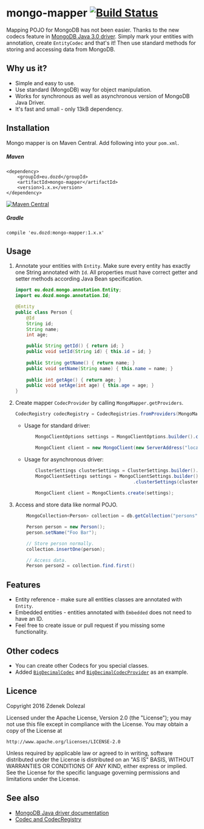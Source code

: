 # mongo-mapper [![Build Status](https://travis-ci.org/dozd/mongo-mapper.svg?branch=master)](https://travis-ci.org/dozd/mongo-mapper)

Mapping POJO for MongoDB has not been easier. Thanks to the new codecs feature in [MongoDB Java 3.0 driver](https://www.mongodb.com/blog/post/introducing-30-java-driver).
Simply mark your entities with annotation, create `EntityCodec` and that's it! Then use standard methods for storing and accessing data from MongoDB.

## Why us it?
- Simple and easy to use.
- Use standard (MongoDB) way for object manipulation.
- Works for synchronous as well as asynchronous version of MongoDB Java Driver.
- It's fast and small - only 13kB dependency.

## Installation

Mongo mapper is on Maven Central. Add following into your `pom.xml`.

##### Maven

```
<dependency>
    <groupId>eu.dozd</groupId>
    <artifactId>mongo-mapper</artifactId>
    <version>1.x.x</version>
</dependency>
```

[![Maven Central](https://maven-badges.herokuapp.com/maven-central/eu.dozd/mongo-mapper/badge.svg?style=flat)](http://mvnrepository.com/artifact/eu.dozd/mongo-mapper)

##### Gradle

```
compile 'eu.dozd:mongo-mapper:1.x.x'
```

## Usage
1. Annotate your entities with `Entity`. Make sure every entity has exactly one String annotated with `Id`. All properties must have
correct getter and setter methods according Java Bean specification.

    ```java
    import eu.dozd.mongo.annotation.Entity;
    import eu.dozd.mongo.annotation.Id;
    
    @Entity
    public class Person {
        @Id
        String id;
        String name;
        int age;
    
        public String getId() { return id; }
        public void setId(String id) { this.id = id; }
        
        public String getName() { return name; }
        public void setName(String name) { this.name = name; }
        
        public int getAge() { return age; }
        public void setAge(int age) { this.age = age; }
    }
    ```

2. Create mapper `CodecProvider` by calling `MongoMapper.getProviders`.
    ```java
    CodecRegistry codecRegistry = CodecRegistries.fromProviders(MongoMapper.getProviders());
    ```

    - Usage for standard driver:
    
        ```java
            MongoClientOptions settings = MongoClientOptions.builder().codecRegistry(codecRegistry).build();
        
            MongoClient client = new MongoClient(new ServerAddress("localhost", 27017), settings);
        ```
    
    - Usage for asynchronous driver:
    
        ```java
            ClusterSettings clusterSettings = ClusterSettings.builder().hosts(Arrays.asList(new ServerAddress("localhost", 27017))).build();
            MongoClientSettings settings = MongoClientSettings.builder().codecRegistry(codecRegistry)
                                                .clusterSettings(clusterSettings).build();
            
            MongoClient client = MongoClients.create(settings);
        ```
        
3. Access and store data like normal POJO.

    ```java
        MongoCollection<Person> collection = db.getCollection("persons", Person.class);
    
        Person person = new Person();
        person.setName("Foo Bar");
    
        // Store person normally.
        collection.insertOne(person);
    
        // Access data.
        Person person2 = collection.find.first()
    ```

## Features
- Entity reference - make sure all entities classes are annotated with `Entity`.
- Embedded entities - entities annotated with `Embedded` does not need to have an ID. 
- Feel free to create issue or pull request if you missing some functionality.

## Other codecs
- You can create other Codecs for you special classes.
- Added [`BigDecimalCodec`](https://github.com/dozd/mongo-mapper/tree/master/src/main/java/eu/dozd/mongo/codecs/bigdecimal/BigDecimalCodec.java) 
and [`BigDecimalCodecProvider`](https://github.com/dozd/mongo-mapper/tree/master/src/main/java/eu/dozd/mongo/codecs/bigdecimal/BigDecimalCodecProvider.java) as an example.

## Licence
Copyright 2016 Zdenek Dolezal

Licensed under the Apache License, Version 2.0 (the "License");
you may not use this file except in compliance with the License.
You may obtain a copy of the License at

    http://www.apache.org/licenses/LICENSE-2.0

Unless required by applicable law or agreed to in writing, software
distributed under the License is distributed on an "AS IS" BASIS,
WITHOUT WARRANTIES OR CONDITIONS OF ANY KIND, either express or implied.
See the License for the specific language governing permissions and
limitations under the License.

## See also
- [MongoDB Java driver documentation](http://mongodb.github.io/mongo-java-driver/3.1/)
- [Codec and CodecRegistry](http://mongodb.github.io/mongo-java-driver/3.1/bson/codecs/)
